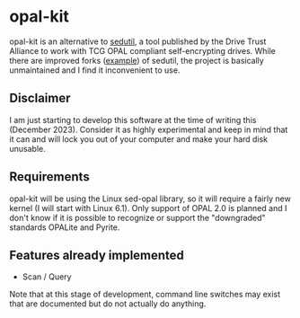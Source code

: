 # opal-kit
opal-kit is an alternative to [sedutil](https://github.com/Drive-Trust-Alliance/sedutil), a tool published by the Drive Trust Alliance to work with TCG OPAL compliant self-encrypting drives. 
While there are improved forks ([example](https://github.com/ladar/sedutil)) of sedutil, the project is basically unmaintained and I find it inconvenient to use.

## Disclaimer
I am just starting to develop this software at the time of writing this (December 2023).
Consider it as highly experimental and keep in mind that it can and will
lock you out of your computer and make your hard disk unusable.

## Requirements
opal-kit will be using the Linux sed-opal library, so it will require a fairly new kernel (I will start with Linux 6.1).
Only support of OPAL 2.0 is planned and I don't know if it is possible to
recognize or support the "downgraded" standards OPALite and Pyrite.

## Features already implemented
* Scan / Query

Note that at this stage of development, command line switches may exist
that are documented but do not actually do anything.

